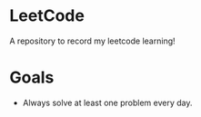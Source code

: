 # LeetCode

A repository to record my leetcode learning!

# Goals

- Always solve at least one problem every day.
